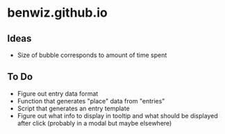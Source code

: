 # benwiz.github.io

## Ideas

- Size of bubble corresponds to amount of time spent

## To Do

- Figure out entry data format
- Function that generates "place" data from "entries"
- Script that generates an entry template
- Figure out what info to display in tooltip and what should be displayed after click (probably in a modal but maybe elsewhere)
